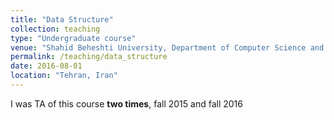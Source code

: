```yaml
---
title: "Data Structure"
collection: teaching
type: "Undergraduate course"
venue: "Shahid Beheshti University, Department of Computer Science and Engineering"
permalink: /teaching/data_structure
date: 2016-08-01
location: "Tehran, Iran"
---
```


I was TA of this course __two times__, fall 2015 and fall 2016 